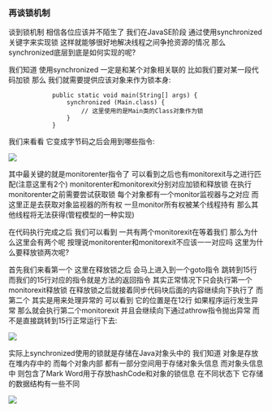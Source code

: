 ### 再谈锁机制
谈到锁机制 相信各位应该并不陌生了 我们在JavaSE阶段 通过使用synchronized关键字来实现锁 
这样就能够很好地解决线程之间争抢资源的情况 那么 synchronized底层到底是如何实现的呢?

我们知道 使用synchronized 一定是和某个对象相关联的 比如我们要对某一段代码加锁 那么 我们就需要提供应该对象来作为锁本身:

                public static void main(String[] args) {
                    synchronized (Main.class) {
                        // 这里使用的是Main类的Class对象作为锁
                    }
                }

我们来看看 它变成字节码之后会用到哪些指令:

<img src="https://fast.itbaima.net/2023/03/06/NFQ1m6gpz5WEZxV.png"/>

其中最关键的就是monitorenter指令了 可以看到之后也有monitorexit与之进行匹配(注意这里有2个) monitorenter和monitorexit分别对应加锁和释放锁 在执行monitorenter之前需要尝试获取锁
每个对象都有一个monitor监视器与之对应 而这里正是去获取对象监视器的所有权 一旦monitor所有权被某个线程持有 那么其他线程将无法获得(管程模型的一种实现)

在代码执行完成之后 我们可以看到 一共有两个monitorexit在等着我们 那么为什么这里会有两个呢 按理说monitorenter和monitorexit不应该一一对应吗 这里为什么要释放锁两次呢?

首先我们来看第一个 这里在释放锁之后 会马上进入到一个goto指令 跳转到15行 而我们的15行对应的指令就是方法的返回指令 其实正常情况下只会执行第一个monitorexit释放锁
在释放锁之后就接着同步代码块后面的内容继续向下执行了 而第二个 其实是用来处理异常的 可以看到 它的位置是在12行 如果程序运行发生异常 那么就会执行第二个monitorexit
并且会继续向下通过athrow指令抛出异常 而不是直接跳转到15行正常运行下去:

<img src="https://fast.itbaima.net/2023/03/06/bYUPEDwoBdkSxi3.png"/>

实际上synchronized使用的锁就是存储在Java对象头中的 我们知道 对象是存放在堆内存中的 而每个对象内部 都有一部分空间用于存储对象头信息 
而对象头信息中 则包含了Mark Word用于存放hashCode和对象的锁信息 在不同状态下 它存储的数据结构有一些不同

<img src="https://fast.itbaima.net/2023/03/06/w5kq4gbBHcCMv1L.png"/>